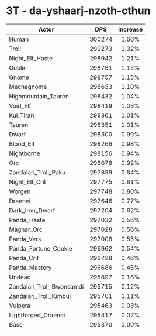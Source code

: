 # 3T - da-yshaarj-nzoth-cthun
| Actor | DPS | Increase |
|---|:---:|:---:|
|Human|300274|1.66%|
|Troll|299273|1.32%|
|Night_Elf_Haste|298942|1.21%|
|Goblin|298781|1.15%|
|Gnome|298757|1.15%|
|Mechagnome|298633|1.10%|
|Highmountain_Tauren|298432|1.04%|
|Void_Elf|298419|1.03%|
|Kul_Tiran|298361|1.01%|
|Tauren|298351|1.01%|
|Dwarf|298300|0.99%|
|Blood_Elf|298266|0.98%|
|Nightborne|298156|0.94%|
|Orc|298078|0.92%|
|Zandalari_Troll_Paku|297839|0.84%|
|Night_Elf_Crit|297775|0.81%|
|Worgen|297748|0.80%|
|Draenei|297646|0.77%|
|Dark_Iron_Dwarf|297204|0.62%|
|Panda_Haste|297032|0.56%|
|Maghar_Orc|297028|0.56%|
|Panda_Vers|297008|0.55%|
|Panda_Fortune_Cookie|296962|0.54%|
|Panda_Crit|296728|0.46%|
|Panda_Mastery|296686|0.45%|
|Undead|295897|0.18%|
|Zandalari_Troll_Bwonsamdi|295715|0.12%|
|Zandalari_Troll_Kimbul|295701|0.11%|
|Vulpera|295463|0.03%|
|Lightforged_Draenei|295417|0.02%|
|Base|295370|0.00%|

